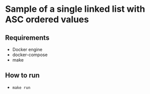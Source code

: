 # Sample of a single linked list with ASC ordered values

## Requirements
* Docker engine
* docker-compose
* make

## How to run
* `make run`